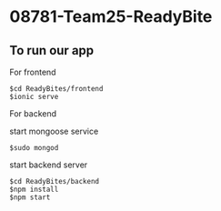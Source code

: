 # 08781-Team25-ReadyBite


## To run our app
For frontend
```
$cd ReadyBites/frontend
$ionic serve
```
For backend

start mongoose service
```
$sudo mongod

```
start backend server
```
$cd ReadyBites/backend
$npm install
$npm start
```

